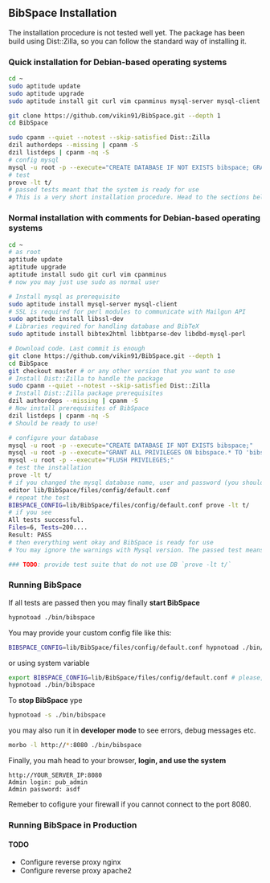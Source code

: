 
## BibSpace Installation ##
The installation procedure is not tested well yet. The package has been build using Dist::Zilla, so you can follow the standard way of installing it.

### Quick installation for Debian-based operating systems ###
```bash
cd ~
sudo aptitude update
sudo aptitude upgrade
sudo aptitude install git curl vim cpanminus mysql-server mysql-client libssl-dev bibtex2html libbtparse-dev libdbd-mysql-perl

git clone https://github.com/vikin91/BibSpace.git --depth 1
cd BibSpace

sudo cpanm --quiet --notest --skip-satisfied Dist::Zilla
dzil authordeps --missing | cpanm -S
dzil listdeps | cpanm -nq -S
# config mysql
mysql -u root -p --execute="CREATE DATABASE IF NOT EXISTS bibspace; GRANT ALL PRIVILEGES ON bibspace.* TO 'bibspace_user'@'localhost' IDENTIFIED BY 'passw00rd'; FLUSH PRIVILEGES;"
# test
prove -lt t/
# passed tests meant that the system is ready for use
# This is a very short installation procedure. Head to the sections below to configure your system.
```

### Normal installation with comments for Debian-based operating systems ###
```bash
cd ~
# as root
aptitude update
aptitude upgrade
aptitude install sudo git curl vim cpanminus 
# now you may just use sudo as normal user

# Install mysql as prerequisite
sudo aptitude install mysql-server mysql-client
# SSL is required for perl modules to communicate with Mailgun API
sudo aptitude install libssl-dev 
# Libraries required for handling database and BibTeX
sudo aptitude install bibtex2html libbtparse-dev libdbd-mysql-perl

# Download code. Last commit is enough
git clone https://github.com/vikin91/BibSpace.git --depth 1
cd BibSpace
git checkout master # or any other version that you want to use
# Install Dist::Zilla to handle the package
sudo cpanm --quiet --notest --skip-satisfied Dist::Zilla
# Install Dist::Zilla package prerequisites
dzil authordeps --missing | cpanm -S
# Now install prerequisites of BibSpace
dzil listdeps | cpanm -nq -S
# Should be ready to use!

# configure your database
mysql -u root -p --execute="CREATE DATABASE IF NOT EXISTS bibspace;"
mysql -u root -p --execute="GRANT ALL PRIVILEGES ON bibspace.* TO 'bibspace_user'@'localhost' IDENTIFIED BY 'passw00rd';"
mysql -u root -p --execute="FLUSH PRIVILEGES;"
# test the installation
prove -lt t/
# if you changed the mysql database name, user and password (you should!) then configure the credentials in config file
editor lib/BibSpace/files/config/default.conf
# repeat the test
BIBSPACE_CONFIG=lib/BibSpace/files/config/default.conf prove -lt t/
# if you see
All tests successful.
Files=6, Tests=200....
Result: PASS
# then everything went okay and BibSpace is ready for use
# You may ignore the warnings with Mysql version. The passed test means everything is okay

### TODO: provide test suite that do not use DB `prove -lt t/`
```

### Running BibSpace ###

If all tests are passed then you may finally **start BibSpace**

```bash
hypnotoad ./bin/bibspace
```
You may provide your custom config file like this:

```bash
BIBSPACE_CONFIG=lib/BibSpace/files/config/default.conf hypnotoad ./bin/bibspace
```
or using system variable

```bash
export BIBSPACE_CONFIG=lib/BibSpace/files/config/default.conf # please, use absoluthe path here
hypnotoad ./bin/bibspace
```
To **stop BibSpace** ype
```bash
hypnotoad -s ./bin/bibspace
```


you may also run it in **developer mode** to see errors, debug messages etc.
```bash
morbo -l http://*:8080 ./bin/bibspace
```


Finally, you mah head to your browser, **login, and use the system**
```
http://YOUR_SERVER_IP:8080
Admin login: pub_admin
Admin password: asdf
```
Remeber to cofigure your firewall if you cannot connect to the port 8080.

### Running BibSpace in Production ###

#### TODO ####
* Configure reverse proxy nginx
* Configure reverse proxy apache2




